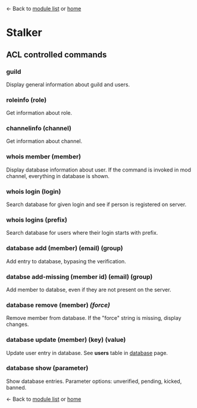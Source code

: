 ← Back to [module list](index.md) or [home](../index.md)

# Stalker

## ACL controlled commands

### guild

Display general information about guild and users.

### roleinfo (role)

Get information about role.

### channelinfo (channel)

Get information about channel.

### whois member (member)

Display database information about user. If the command is invoked in mod channel, everything in database is shown.

### whois login (login)

Search database for given login and see if person is registered on server.

### whois logins (prefix)

Search database for users where their login starts with prefix.

### database add (member) (email) (group)

Add entry to database, bypasing the verification.

### databse add-missing (member id) (email) (group)

Add member to databse, even if they are not present on the server.

### database remove (member) _(force)_

Remove member from database. If the "force" string is missing, display changes.

### database update (member) (key) (value)

Update user entry in database. See **users** table in  [database](../database.md) page.

### database show (parameter)

Show database entries. Parameter options: unverified, pending, kicked, banned.



← Back to [module list](index.md) or [home](../index.md)
